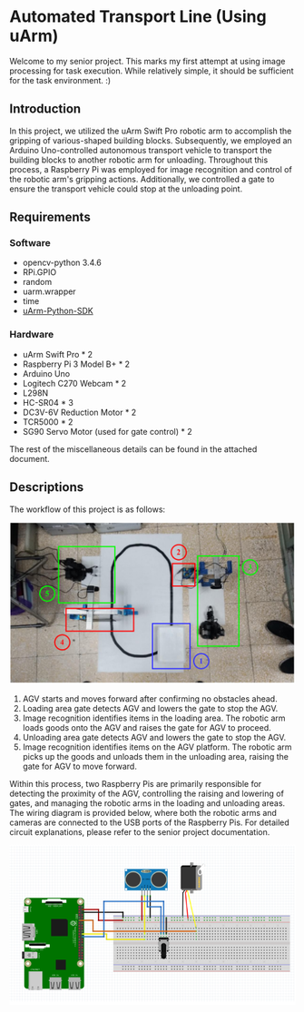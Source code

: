 # Automated Transport Line (Using uArm)
Welcome to my senior project. This marks my first attempt at using image processing for task execution. While relatively simple, it should be sufficient for the task environment. :)
## Introduction
In this project, we utilized the uArm Swift Pro robotic arm to accomplish the gripping of various-shaped building blocks. Subsequently, we employed an Arduino Uno-controlled autonomous transport vehicle to transport the building blocks to another robotic arm for unloading. Throughout this process, a Raspberry Pi was employed for image recognition and control of the robotic arm's gripping actions. Additionally, we controlled a gate to ensure the transport vehicle could stop at the unloading point.
## Requirements
### Software
* opencv-python 3.4.6
* RPi.GPIO
* random
* uarm.wrapper
* time
* [uArm-Python-SDK](https://github.com/uArm-Developer/uArm-Python-SDK/tree/2.0)
### Hardware
* uArm Swift Pro * 2
* Raspberry Pi 3 Model B+ * 2
* Arduino Uno
* Logitech C270 Webcam * 2
* L298N
* HC-SR04 * 3
* DC3V-6V Reduction Motor * 2
* TCR5000 * 2
* SG90 Servo Motor (used for gate control) * 2

The rest of the miscellaneous details can be found in the attached document.
## Descriptions

The workflow of this project is as follows:

![Overview_Diagram](image/Overview_Diagram.png)

1. AGV starts and moves forward after confirming no obstacles ahead.
2. Loading area gate detects AGV and lowers the gate to stop the AGV.
3. Image recognition identifies items in the loading area. The robotic arm loads goods onto the AGV and raises the gate for AGV to proceed.
4. Unloading area gate detects AGV and lowers the gate to stop the AGV.
5. Image recognition identifies items on the AGV platform. The robotic arm picks up the goods and unloads them in the unloading area, raising the gate for AGV to move forward.

Within this process, two Raspberry Pis are primarily responsible for detecting the proximity of the AGV, controlling the raising and lowering of gates, and managing the robotic arms in the loading and unloading areas. The wiring diagram is provided below, where both the robotic arms and cameras are connected to the USB ports of the Raspberry Pis. For detailed circuit explanations, please refer to the senior project documentation.

![Raspberry_Pi_Wiring_Diagram](image/Raspberry_Pi_Wiring_Diagram.PNG)
